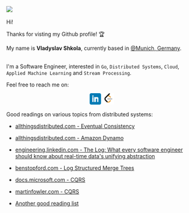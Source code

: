 ![](https://komarev.com/ghpvc/?username=vshkola&color=blue)

Hi! 

Thanks for visting my Github profile! :trophy:

My name is **Vladyslav Shkola**, currently based in [@Munich, Germany](https://goo.gl/maps/YpdwAcxrdQVzNmQt8). 

<br>I'm a Software Engineer, interested in `Go`, `Distributed Systems`, `Cloud`, `Applied Machine Learning` and `Stream Processing`.

Feel free to reach me on:
<p align='center'>
<a href="https://www.linkedin.com/in/vshkola/"><img height="30" src="https://github.com/vshkola/vshkola/blob/master/icons/linkedin.png?raw=true"></a>
<a href="https://leetcode.com/shkola/"><img height="30" src="https://github.com/vshkola/vshkola/blob/master/icons/leetcode.png?raw=true"></a>
</p>

Good readings on various topics from distributed systems:

* [allthingsdistributed.com - Eventual Consistency](https://www.allthingsdistributed.com/2008/12/eventually_consistent.html)
* [allthingsdistributed.com - Amazon Dynamo](https://www.allthingsdistributed.com/2007/10/amazons_dynamo.html)
* [engineering.linkedin.com - The Log: What every software engineer should know about real-time data's unifying abstraction](https://engineering.linkedin.com/distributed-systems/log-what-every-software-engineer-should-know-about-real-time-datas-unifying)
* [benstopford.com - Log Structured Merge Trees](http://www.benstopford.com/2015/02/14/log-structured-merge-trees/)
* [docs.microsoft.com - CQRS](https://docs.microsoft.com/en-us/azure/architecture/patterns/cqrs)
* [martinfowler.com - CQRS](https://martinfowler.com/bliki/CQRS.html)

* [Another good reading list](http://dancres.github.io/Pages)

<!--
**vshkola/vshkola** is a ✨ _special_ ✨ repository because its `README.md` (this file) appears on your GitHub profile.

Here are some ideas to get you started:

- 🔭 I’m currently working on ...
- 🌱 I’m currently learning ...
- 👯 I’m looking to collaborate on ...
- 🤔 I’m looking for help with ...
- 💬 Ask me about ...
- 📫 How to reach me: ...
- 😄 Pronouns: ...
- ⚡ Fun fact: ...
-->
